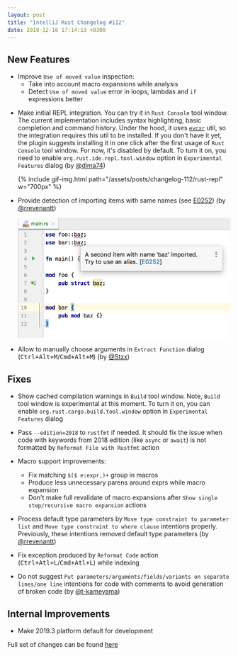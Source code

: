```yaml
---
layout: post
title: "IntelliJ Rust Changelog #112"
date: 2019-12-16 17:14:13 +0300
---
```



## New Features

* Improve `Use of moved value` inspection:
    <!-- https://github.com/intellij-rust/intellij-rust/pull/4690 -->
    * Take into account macro expansions while analysis
    <!-- https://github.com/intellij-rust/intellij-rust/pull/4687 -->
    * Detect `Use of moved value` error in loops, lambdas and `if` expressions better

<!-- https://github.com/intellij-rust/intellij-rust/pull/4615 -->
* Make initial REPL integration. You can try it in `Rust Console` tool window.
The current implementation includes syntax highlighting, basic completion and command history.
Under the hood, it uses [`evcxr`](https://github.com/google/evcxr) util, so the integration requires this util to be installed.
If you don't have it yet, the plugin suggests installing it in one click after the first usage of `Rust Console` tool window.
For now, it's disabled by default. To turn it on, you need to enable `org.rust.ide.repl.tool.window` option in `Experimental Features` dialog (by [@dima74])

    {% include gif-img.html path="/assets/posts/changelog-112/rust-repl" w="700px" %}

<!-- https://github.com/intellij-rust/intellij-rust/pull/4415 -->
* Provide detection of importing items with same names
(see [E0252](https://doc.rust-lang.org/error-index.html#E0252)) (by [@rrevenantt])

    <img src="/assets/posts/changelog-112/duplicate-import-error.png" alt="report duplicate imported names" width="700px"/>

<!-- https://github.com/intellij-rust/intellij-rust/pull/4619 -->
* Allow to manually choose arguments in `Extract Function` dialog (<kbd>Ctrl+Alt+M</kbd>/<kbd>Cmd+Alt+M</kbd>) (by [@Stzx])


## Fixes


<!-- https://github.com/intellij-rust/intellij-rust/pull/4698 -->
* Show cached compilation warnings in `Build` tool window.
Note, `Build` tool window is experimental at this moment.
To turn it on, you can enable `org.rust.cargo.build.tool.window` option in `Experimental Features` dialog

<!-- https://github.com/intellij-rust/intellij-rust/pull/4696 -->
* Pass `--edition=2018` to `rustfmt` if needed.
It should fix the issue when code with keywords from 2018 edition (like `async` or `await`)
is not formatted by `Reformat File with Rustfmt` action

* Macro support improvements:
    <!-- https://github.com/intellij-rust/intellij-rust/pull/4694 -->
    * Fix matching `$($ e:expr,)+` group in macros

    <!-- https://github.com/intellij-rust/intellij-rust/pull/4695 -->
    * Produce less unnecessary parens around exprs while macro expansion

    <!-- https://github.com/intellij-rust/intellij-rust/pull/4689 -->
    * Don't make full revalidate of macro expansions after `Show single step/recursive macro expansion` actions

<!-- https://github.com/intellij-rust/intellij-rust/pull/4671 -->
* Process default type parameters by `Move type constraint to parameter list` and `Move type constraint to where clause` intentions properly.
Previously, these intentions removed default type parameters (by [@rrevenantt])

<!-- https://github.com/intellij-rust/intellij-rust/pull/4701 -->
* Fix exception produced by `Reformat Code` action (<kbd>Ctrl+Atl+L</kbd>/<kbd>Cmd+Atl+L</kbd>) while indexing

<!-- https://github.com/intellij-rust/intellij-rust/pull/4715 -->
* Do not suggest `Put parameters/arguments/fields/variants on separate lines/one line` intentions
for code with comments to avoid generation of broken code (by [@t-kameyama])


## Internal Improvements

<!-- https://github.com/intellij-rust/intellij-rust/pull/4704 -->
* Make 2019.3 platform default for development

Full set of changes can be found [here](https://github.com/intellij-rust/intellij-rust/milestone/20?closed=1)




[@Stzx]: https://github.com/Stzx
[@dima74]: https://github.com/dima74
[@rrevenantt]: https://github.com/rrevenantt
[@t-kameyama]: https://github.com/t-kameyama
